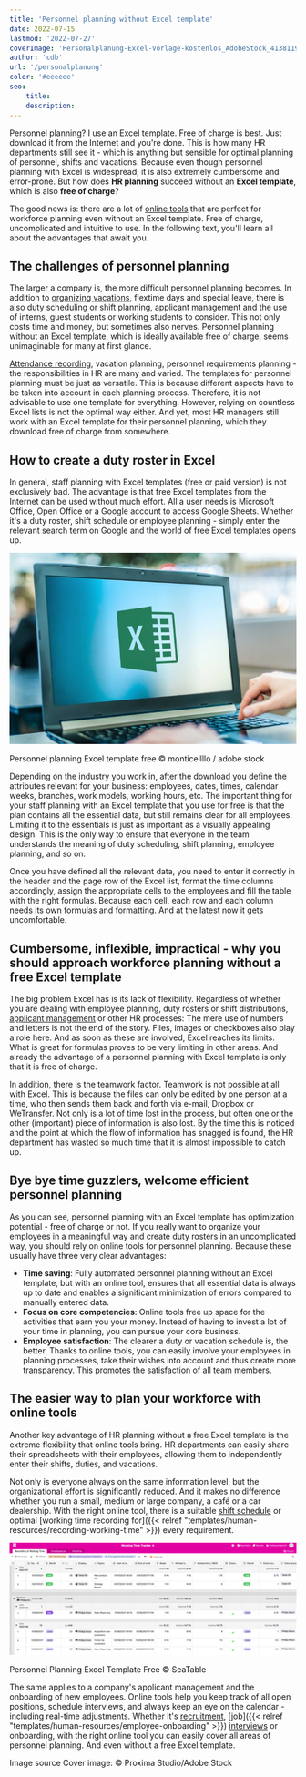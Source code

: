 ```yaml
---
title: 'Personnel planning without Excel template'
date: 2022-07-15
lastmod: '2022-07-27'
coverImage: 'Personalplanung-Excel-Vorlage-kostenlos_AdobeStock_413811967_bearbeitet.jpg'
author: 'cdb'
url: '/personalplanung'
color: '#eeeeee'
seo:
    title:
    description:
---
```


Personnel planning? I use an Excel template. Free of charge is best. Just download it from the Internet and you're done. This is how many HR departments still see it - which is anything but sensible for optimal planning of personnel, shifts and vacations. Because even though personnel planning with Excel is widespread, it is also extremely cumbersome and error-prone. But how does **HR planning** succeed without an **Excel template**, which is also **free of charge**?

The good news is: there are a lot of [online tools](https://seatable.io/en/projekt-management-tool/) that are perfect for workforce planning even without an Excel template. Free of charge, uncomplicated and intuitive to use. In the following text, you'll learn all about the advantages that await you.

## The challenges of personnel planning

The larger a company is, the more difficult personnel planning becomes. In addition to [organizing vacations](https://seatable.io/en/urlaubs-planer/), flextime days and special leave, there is also duty scheduling or shift planning, applicant management and the use of interns, guest students or working students to consider. This not only costs time and money, but sometimes also nerves. Personnel planning without an Excel template, which is ideally available free of charge, seems unimaginable for many at first glance.

[Attendance recording](https://seatable.io/en/arbeitszeiterfassung-in-excel/), vacation planning, personnel requirements planning - the responsibilities in HR are many and varied. The templates for personnel planning must be just as versatile. This is because different aspects have to be taken into account in each planning process. Therefore, it is not advisable to use one template for everything. However, relying on countless Excel lists is not the optimal way either. And yet, most HR managers still work with an Excel template for their personnel planning, which they download free of charge from somewhere.

## How to create a duty roster in Excel

In general, staff planning with Excel templates (free or paid version) is not exclusively bad. The advantage is that free Excel templates from the Internet can be used without much effort. All a user needs is Microsoft Office, Open Office or a Google account to access Google Sheets. Whether it's a duty roster, shift schedule or employee planning - simply enter the relevant search term on Google and the world of free Excel templates opens up.

![Employee uses free Excel template for staff planning.](images/Personalplanung-Excel-Vorlage-kostenlos_AdobeStock_343110940_bearbeitet-711x474.jpg)

Personnel planning Excel template free © monticellllo / adobe stock

Depending on the industry you work in, after the download you define the attributes relevant for your business: employees, dates, times, calendar weeks, branches, work models, working hours, etc. The important thing for your staff planning with an Excel template that you use for free is that the plan contains all the essential data, but still remains clear for all employees. Limiting it to the essentials is just as important as a visually appealing design. This is the only way to ensure that everyone in the team understands the meaning of duty scheduling, shift planning, employee planning, and so on.

Once you have defined all the relevant data, you need to enter it correctly in the header and the page row of the Excel list, format the time columns accordingly, assign the appropriate cells to the employees and fill the table with the right formulas. Because each cell, each row and each column needs its own formulas and formatting. And at the latest now it gets uncomfortable.

## Cumbersome, inflexible, impractical - why you should approach workforce planning without a free Excel template

The big problem Excel has is its lack of flexibility. Regardless of whether you are dealing with employee planning, duty rosters or shift distributions, [applicant management](https://seatable.io/en/neue-mitarbeiter-finden-bewerbungsprozess-recruitement/) or other HR processes: The mere use of numbers and letters is not the end of the story. Files, images or checkboxes also play a role here. And as soon as these are involved, Excel reaches its limits. What is great for formulas proves to be very limiting in other areas. And already the advantage of a personnel planning with Excel template is only that it is free of charge.

In addition, there is the teamwork factor. Teamwork is not possible at all with Excel. This is because the files can only be edited by one person at a time, who then sends them back and forth via e-mail, Dropbox or WeTransfer. Not only is a lot of time lost in the process, but often one or the other (important) piece of information is also lost. By the time this is noticed and the point at which the flow of information has snagged is found, the HR department has wasted so much time that it is almost impossible to catch up.

## Bye bye time guzzlers, welcome efficient personnel planning

As you can see, personnel planning with an Excel template has optimization potential - free of charge or not. If you really want to organize your employees in a meaningful way and create duty rosters in an uncomplicated way, you should rely on online tools for personnel planning. Because these usually have three very clear advantages:

- **Time saving**: Fully automated personnel planning without an Excel template, but with an online tool, ensures that all essential data is always up to date and enables a significant minimization of errors compared to manually entered data.
- **Focus on core competencies**: Online tools free up space for the activities that earn you your money. Instead of having to invest a lot of your time in planning, you can pursue your core business.
- **Employee satisfaction**: The clearer a duty or vacation schedule is, the better. Thanks to online tools, you can easily involve your employees in planning processes, take their wishes into account and thus create more transparency. This promotes the satisfaction of all team members.

## The easier way to plan your workforce with online tools

Another key advantage of HR planning without a free Excel template is the extreme flexibility that online tools bring. HR departments can easily share their spreadsheets with their employees, allowing them to independently enter their shifts, duties, and vacations.

Not only is everyone always on the same information level, but the organizational effort is significantly reduced. And it makes no difference whether you run a small, medium or large company, a café or a car dealership. With the right online tool, there is a suitable [shift schedule](https://seatable.io/en/vorlage/nmmouofjq5mw4cobogtgog/) or optimal [working time recording for]({{< relref "templates/human-resources/recording-working-time" >}}) every requirement.

![](images/Personalplanung-Excel-Vorlage-kostenlos-1088x428.png)

Personnel Planning Excel Template Free © SeaTable

The same applies to a company's applicant management and the onboarding of new employees. Online tools help you keep track of all open positions, schedule interviews, and always keep an eye on the calendar - including real-time adjustments. Whether it's [recruitment](https://seatable.io/en/vorlage/nmmouofjq5mw4cobogtgog/), [job]({{< relref "templates/human-resources/employee-onboarding" >}}) [interviews](https://seatable.io/en/vorlage/fg-byiujqtsxggm61en_ug/) or onboarding, with the right online tool you can easily cover all areas of personnel planning. And even without a free Excel template.

Image source Cover image: © Proxima Studio/Adobe Stock
